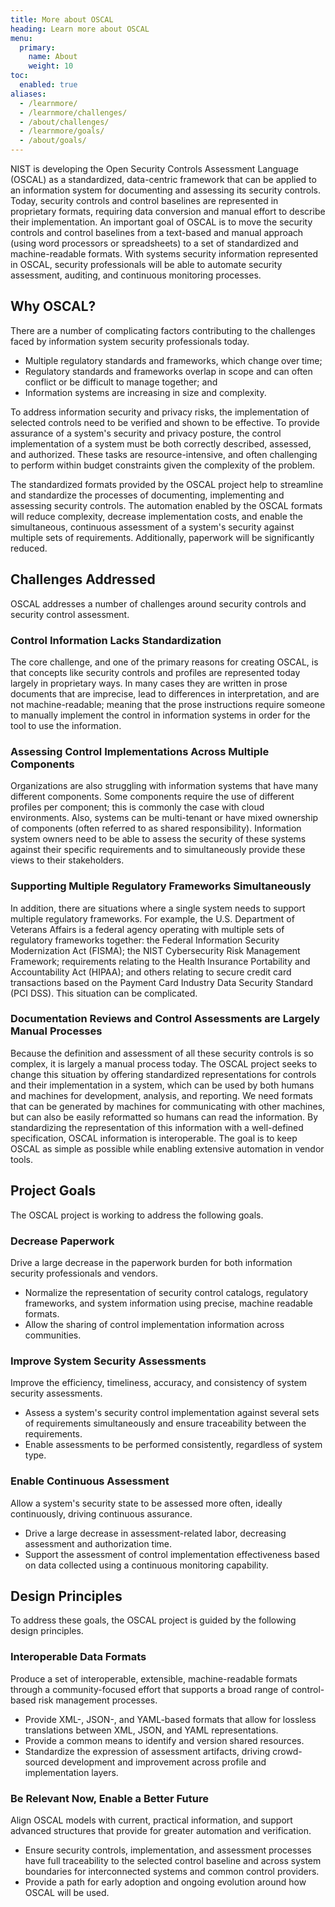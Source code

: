 ```yaml
---
title: More about OSCAL
heading: Learn more about OSCAL
menu:
  primary:
    name: About
    weight: 10
toc:
  enabled: true
aliases:
  - /learnmore/
  - /learnmore/challenges/
  - /about/challenges/
  - /learnmore/goals/
  - /about/goals/
---
```


NIST is developing the Open Security Controls Assessment Language (OSCAL) as a standardized, data-centric framework that can be applied to an information system for documenting and assessing its security controls. Today, security controls and control baselines are represented in proprietary formats, requiring data conversion and manual effort to describe their implementation. An important goal of OSCAL is to move the security controls and control baselines from a text-based and manual approach (using word processors or spreadsheets) to a set of standardized and machine-readable formats. With systems security information represented in OSCAL, security professionals will be able to automate security assessment, auditing, and continuous monitoring processes.

<!-- markdownlint-disable MD026 -->
## Why OSCAL?
<!-- markdownlint-enable MD026 -->

There are a number of complicating factors contributing to the challenges faced by information system security professionals today.

* Multiple regulatory standards and frameworks, which change over time;
* Regulatory standards and frameworks overlap in scope and can often conflict or be difficult to manage together; and
* Information systems are increasing in size and complexity.

To address information security and privacy risks, the implementation of selected controls need to be verified and shown to be effective. To provide assurance of a system's security and privacy posture, the control implementation of a system must be both correctly described, assessed, and authorized. These tasks are resource-intensive, and often challenging to perform within budget constraints given the complexity of the problem.

The standardized formats provided by the OSCAL project help to streamline and standardize the processes of documenting, implementing and assessing security controls. The automation enabled by the OSCAL formats will reduce complexity, decrease implementation costs, and enable the simultaneous, continuous assessment of a system's security against multiple sets of requirements. Additionally, paperwork will be significantly reduced.

## Challenges Addressed

OSCAL addresses a number of challenges around security controls and security control assessment.

### Control Information Lacks Standardization

The core challenge, and one of the primary reasons for creating OSCAL, is that concepts like security controls and profiles are represented today largely in proprietary ways. In many cases they are written in prose documents that are imprecise, lead to differences in interpretation, and are not machine-readable; meaning that the prose instructions require someone to manually implement the control in information systems in order for the tool to use the information.

### Assessing Control Implementations Across Multiple Components

Organizations are also struggling with information systems that have many different components. Some components require the use of different profiles per component; this is commonly the case with cloud environments. Also, systems can be multi-tenant or have mixed ownership of components (often referred to as shared responsibility). Information system owners need to be able to assess the security of these systems against their specific requirements and to simultaneously provide these views to their stakeholders.

### Supporting Multiple Regulatory Frameworks Simultaneously

In addition, there are situations where a single system needs to support multiple regulatory frameworks. For example, the U.S. Department of Veterans Affairs is a federal agency operating with multiple sets of regulatory frameworks together: the Federal Information Security Modernization Act (FISMA); the NIST Cybersecurity Risk Management Framework; requirements relating to the Health Insurance Portability and Accountability Act (HIPAA); and others relating to secure credit card transactions based on the Payment Card Industry Data Security Standard (PCI DSS). This situation can be complicated.

### Documentation Reviews and Control Assessments are Largely Manual Processes

Because the definition and assessment of all these security controls is so complex, it is largely a manual process today. The OSCAL project seeks to change this situation by offering standardized representations for controls and their implementation in a system, which can be used by both humans and machines for development, analysis, and reporting. We need formats that can be generated by machines for communicating with other machines, but can also be easily reformatted so humans can read the information. By standardizing the representation of this information with a well-defined specification, OSCAL information is interoperable. The goal is to keep OSCAL as simple as possible while enabling extensive automation in vendor tools.

## Project Goals

The OSCAL project is working to address the following goals.

### Decrease Paperwork

Drive a large decrease in the paperwork burden for both information security professionals and vendors.

- Normalize the representation of security control catalogs, regulatory frameworks, and system information using precise, machine readable formats.
- Allow the sharing of control implementation information across communities.

### Improve System Security Assessments

Improve the efficiency, timeliness, accuracy, and consistency of system security assessments.

- Assess a system's security control implementation against several sets of requirements simultaneously and ensure traceability between the requirements.
- Enable assessments to be performed consistently, regardless of system type.

### Enable Continuous Assessment

Allow a system's security state to be assessed more often, ideally continuously, driving continuous assurance.

- Drive a large decrease in assessment-related labor, decreasing assessment and authorization time.
- Support the assessment of control implementation effectiveness based on data collected using a continuous monitoring capability.

## Design Principles

To address these goals, the OSCAL project is guided by the following design principles.

### Interoperable Data Formats

Produce a set of interoperable, extensible, machine-readable formats through a community-focused effort that supports a broad range of control-based risk management processes.

- Provide XML-, JSON-, and YAML-based formats that allow for lossless translations between XML, JSON, and YAML representations.
- Provide a common means to identify and version shared resources.
- Standardize the expression of assessment artifacts, driving crowd-sourced development and improvement across profile and implementation layers.

### Be Relevant Now, Enable a Better Future

Align OSCAL models with current, practical information, and support advanced structures that provide for greater automation and verification.

- Ensure security controls, implementation, and assessment processes have full traceability to the selected control baseline and across system boundaries for interconnected systems and common control providers.
- Provide a path for early adoption and ongoing evolution around how OSCAL will be used.